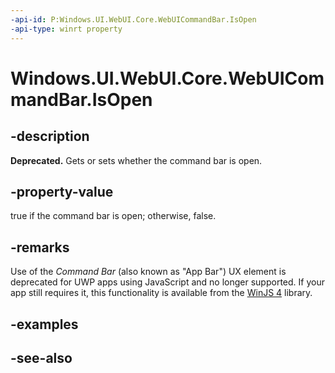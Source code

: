 ```yaml
---
-api-id: P:Windows.UI.WebUI.Core.WebUICommandBar.IsOpen
-api-type: winrt property
---
```


<!-- Property syntax
public bool IsOpen { get;  set; }
-->

# Windows.UI.WebUI.Core.WebUICommandBar.IsOpen

## -description
**Deprecated.** Gets or sets whether the command bar is open.

## -property-value
true if the command bar is open; otherwise, false.

## -remarks
Use of the *Command Bar* (also known as "App Bar") UX element is deprecated for UWP apps using JavaScript and no longer supported.
If your app still requires it, this functionality is available from the [WinJS 4](http://try.buildwinjs.com/#get) library.

## -examples

## -see-also
